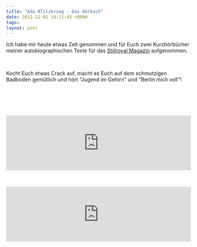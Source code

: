 ```yaml
---
title: "Ada Blitzkrieg - Das Hörbuch"
date: 2011-12-01 18:12:43 +0000
tags: 
layout: post
---
```

<p>
	Ich habe mir heute etwas Zeit genommen und für Euch zwei Kurzhörbücher meiner autobiographischen Texte für das <a href="http://stijlroyal.com/#magazin">Stijlroyal Magazin</a> aufgenommen.</p>
<p>
	 </p>
<p>
	Kocht Euch etwas Crack auf, macht es Euch auf dem schmutzigen Badboden gemütlich und hört "Jugend im Gehirn" und "Berlin mich voll"!</p>
<p>
	 </p>
<p>
	<img alt="" src="/files/jugendhirn.jpg" /></p>
<p>
	 </p>
<p><iframe width="100%"%" scrolling="no" frameborder="no" src="http://w.soundcloud.com/player/?url=http%3A%2F%2Fapi.soundcloud.com%2Ftracks%2F29453594&amp;auto_play=false&amp;show_artwork=true&amp;color=ff8c1a"></iframe></p>
<p>
	 </p>
<p><iframe width="100%"%" scrolling="no" frameborder="no" src="http://w.soundcloud.com/player/?url=http%3A%2F%2Fapi.soundcloud.com%2Ftracks%2F29466936&amp;auto_play=false&amp;show_artwork=true&amp;color=ff8c1a"></iframe></p>
<p>
	 </p>
<p>
	 </p>
<p>
	 </p>
<p>
	 </p>

